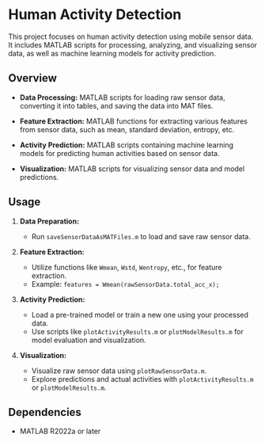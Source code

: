 # Human Activity Detection

This project focuses on human activity detection using mobile sensor data. It includes MATLAB scripts for processing, analyzing, and visualizing sensor data, as well as machine learning models for activity prediction.

## Overview

- **Data Processing:** MATLAB scripts for loading raw sensor data, converting it into tables, and saving the data into MAT files.

- **Feature Extraction:** MATLAB functions for extracting various features from sensor data, such as mean, standard deviation, entropy, etc.

- **Activity Prediction:** MATLAB scripts containing machine learning models for predicting human activities based on sensor data.

- **Visualization:** MATLAB scripts for visualizing sensor data and model predictions.

## Usage

1. **Data Preparation:**
   - Run `saveSensorDataAsMATFiles.m` to load and save raw sensor data.
  
2. **Feature Extraction:**
   - Utilize functions like `Wmean`, `Wstd`, `Wentropy`, etc., for feature extraction.
   - Example: `features = Wmean(rawSensorData.total_acc_x);`

3. **Activity Prediction:**
   - Load a pre-trained model or train a new one using your processed data.
   - Use scripts like `plotActivityResults.m` or `plotModelResults.m` for model evaluation and visualization.

4. **Visualization:**
   - Visualize raw sensor data using `plotRawSensorData.m`.
   - Explore predictions and actual activities with `plotActivityResults.m` or `plotModelResults.m`.

## Dependencies

- MATLAB R2022a or later
